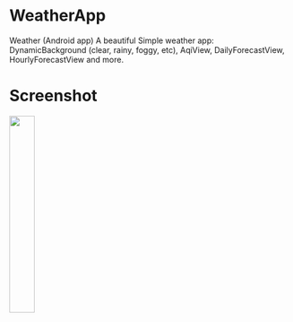 # WeatherApp
Weather (Android app)
A beautiful Simple weather app: DynamicBackground (clear, rainy, foggy, etc), AqiView, DailyForecastView, HourlyForecastView and more.

# Screenshot

<img src="https://user-images.githubusercontent.com/69719956/107770845-99c49b00-6d42-11eb-9473-938a2535a883.jpg" width="30%"></img> 
